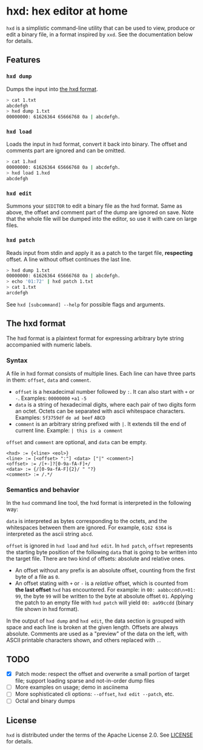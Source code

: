 # hxd: hex editor at home

`hxd` is a simplistic command-line utility that can be used to view, produce or
edit a binary file, in a format inspired by `xxd`. See the documentation below
for details.

## Features

### `hxd dump`

Dumps the input into [the hxd format](#the-hxd-format).

```sh
> cat 1.txt
abcdefgh
> hxd dump 1.txt
00000000: 61626364 65666768 0a | abcdefgh.
```

### `hxd load`
Loads the input in hxd format, convert it back into binary. The offset and
comments part are ignored and can be omitted.

```sh
> cat 1.hxd
00000000: 61626364 65666768 0a | abcdefgh.
> hxd load 1.hxd
abcdefgh
```

### `hxd edit`
Summons your `$EDITOR` to edit a binary file as the hxd format. Same as above,
the offset and comment part of the dump are ignored on save. Note that the
whole file will be dumped into the editor, so use it with care on large files.

### `hxd patch`
Reads input from stdin and apply it as a patch to the target file,
**respecting** offset. A line without offset continues the last line.

```sh
> hxd dump 1.txt
00000000: 61626364 65666768 0a | abcdefgh.
> echo '01:72' | hxd patch 1.txt
> cat 1.txt
arcdefgh
```

See `hxd [subcommand] --help` for possible flags and arguments.

## The hxd format

The hxd format is a plaintext format for expressing arbitrary byte string
accompanied with numeric labels.

### Syntax

A file in hxd format consists of multiple lines.  Each line can have three
parts in them: `offset`, `data` and `comment`.

- `offset` is a hexadecimal number followed by `:`. It can also start with `+`
  or `-`. Examples: `00000000` `+a1` `-5`
- `data` is a string of hexadecimal digits, where each pair of two digits form
  an octet. Octets can be separated with ascii whitespace characters. Examples:
  `5f3759df` `de ad beef` `ABCD`
- `comment` is an arbitrary string prefixed with `|`. It extends till the end
  of current line. Example: `| this is a comment`

`offset` and `comment` are optional, and `data` can be empty.

```
<hxd> := {<line> <eol>}
<line> := [<offset> ":"] <data> ["|" <comment>]
<offset> := /[+-]?[0-9a-fA-F]+/
<data> := {/[0-9a-fA-F]{2}/ " "?}
<comment> := /.*/
```

### Semantics and behavior

In the `hxd` command line tool, the hxd format is interpreted in the following way:

`data` is interpreted as bytes corresponding to the octets, and the whitespaces
between them are ignored. For example, `6162 6364` is interpreted as the ascii
string `abcd`.

`offset` is ignored in `hxd load` and `hxd edit`. In `hxd patch`, `offset`
represents the starting byte position of the following `data` that is going to
be written into the target file. There are two kind of offsets: absolute and
relative ones.
- An offset without any prefix is an absolute offset, counting from the first
  byte of a file as `0`.
- An offset stating with `+` or `-` is a *relative* offset, which is counted
  from **the last offset** `hxd` has encountered. For example: in `00:
  aabbccdd\n+01: 99`, the byte `99` will be written to the byte at absolute
  offset `01`. Applying the patch to an empty file with `hxd patch` will yield
  `00: aa99ccdd` (binary file shown in hxd format).

In the output of `hxd dump` and `hxd edit`, the data section is grouped with
space and each line is broken at the given length. Offsets are always absolute.
Comments are used as a "preview" of the data on the left, with ASCII printable
characters shown, and others replaced with `.`.

## TODO

- [x] Patch mode: respect the offset and overwrite a small portion of target
  file; support loading sparse and not-in-order dump files
- [ ] More examples on usage; demo in asciinema
- [ ] More sophisticated cli options: `--offset`, `hxd edit --patch`, etc.
- [ ] Octal and binary dumps

## License

`hxd` is distributed under the terms of the Apache License 2.0. See
[LICENSE](LICENSE) for details.
